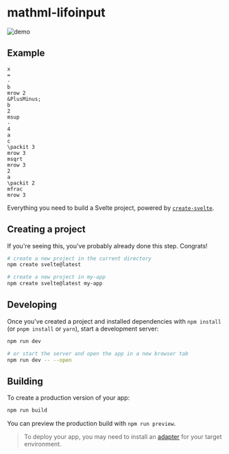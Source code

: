 # mathml-lifoinput

![demo](https://gyazo.com/96e51e2b659a66ff88b54d19ec050f5b/raw)

## Example

```
x
=
-
b
mrow 2
&PlusMinus;
b
2
msup
-
4
a
c
\packit 3
mrow 3
msqrt
mrow 3
2
a
\packit 2
mfrac
mrow 3
```

Everything you need to build a Svelte project, powered by [`create-svelte`](https://github.com/sveltejs/kit/tree/master/packages/create-svelte).

## Creating a project

If you're seeing this, you've probably already done this step. Congrats!

```bash
# create a new project in the current directory
npm create svelte@latest

# create a new project in my-app
npm create svelte@latest my-app
```

## Developing

Once you've created a project and installed dependencies with `npm install` (or `pnpm install` or `yarn`), start a development server:

```bash
npm run dev

# or start the server and open the app in a new browser tab
npm run dev -- --open
```

## Building

To create a production version of your app:

```bash
npm run build
```

You can preview the production build with `npm run preview`.

> To deploy your app, you may need to install an [adapter](https://kit.svelte.dev/docs/adapters) for your target environment.
